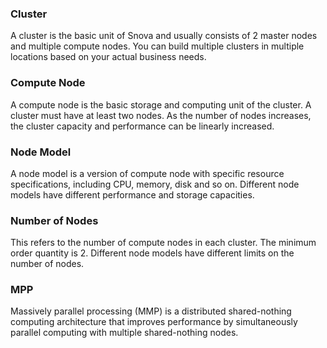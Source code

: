 ### Cluster
A cluster is the basic unit of Snova and usually consists of 2 master nodes and multiple compute nodes. You can build multiple clusters in multiple locations based on your actual business needs.

### Compute Node
A compute node is the basic storage and computing unit of the cluster. A cluster must have at least two nodes. As the number of nodes increases, the cluster capacity and performance can be linearly increased.

### Node Model
A node model is a version of compute node with specific resource specifications, including CPU, memory, disk and so on. Different node models have different performance and storage capacities.

### Number of Nodes
This refers to the number of compute nodes in each cluster. The minimum order quantity is 2. Different node models have different limits on the number of nodes.

### MPP
Massively parallel processing (MMP) is a distributed shared-nothing computing architecture that improves performance by simultaneously parallel computing with multiple shared-nothing nodes.
